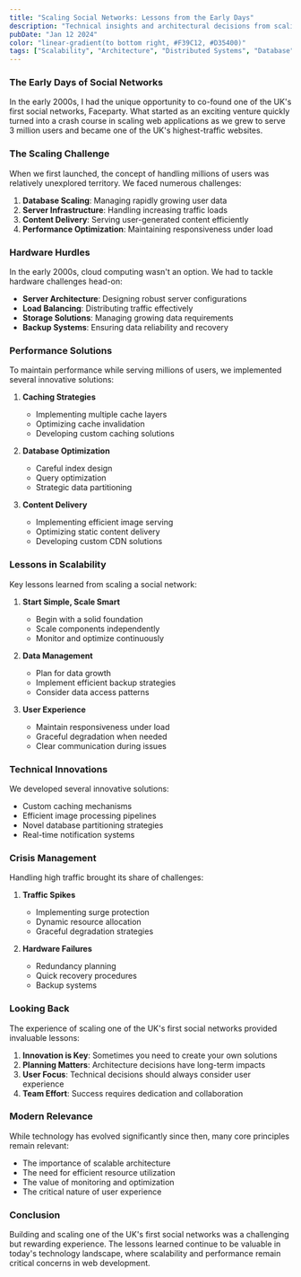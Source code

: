 ```yaml
---
title: "Scaling Social Networks: Lessons from the Early Days"
description: "Technical insights and architectural decisions from scaling early social networks to millions of users."
pubDate: "Jan 12 2024"
color: "linear-gradient(to bottom right, #F39C12, #D35400)"
tags: ["Scalability", "Architecture", "Distributed Systems", "Database", "Infrastructure"]
---
```


### The Early Days of Social Networks

In the early 2000s, I had the unique opportunity to co-found one of the UK's first social networks, Faceparty. What started as an exciting venture quickly turned into a crash course in scaling web applications as we grew to serve 3 million users and became one of the UK's highest-traffic websites.

### The Scaling Challenge

When we first launched, the concept of handling millions of users was relatively unexplored territory. We faced numerous challenges:

1. **Database Scaling**: Managing rapidly growing user data
2. **Server Infrastructure**: Handling increasing traffic loads
3. **Content Delivery**: Serving user-generated content efficiently
4. **Performance Optimization**: Maintaining responsiveness under load

### Hardware Hurdles

In the early 2000s, cloud computing wasn't an option. We had to tackle hardware challenges head-on:

- **Server Architecture**: Designing robust server configurations
- **Load Balancing**: Distributing traffic effectively
- **Storage Solutions**: Managing growing data requirements
- **Backup Systems**: Ensuring data reliability and recovery

### Performance Solutions

To maintain performance while serving millions of users, we implemented several innovative solutions:

1. **Caching Strategies**
   - Implementing multiple cache layers
   - Optimizing cache invalidation
   - Developing custom caching solutions

2. **Database Optimization**
   - Careful index design
   - Query optimization
   - Strategic data partitioning

3. **Content Delivery**
   - Implementing efficient image serving
   - Optimizing static content delivery
   - Developing custom CDN solutions

### Lessons in Scalability

Key lessons learned from scaling a social network:

1. **Start Simple, Scale Smart**
   - Begin with a solid foundation
   - Scale components independently
   - Monitor and optimize continuously

2. **Data Management**
   - Plan for data growth
   - Implement efficient backup strategies
   - Consider data access patterns

3. **User Experience**
   - Maintain responsiveness under load
   - Graceful degradation when needed
   - Clear communication during issues

### Technical Innovations

We developed several innovative solutions:

- Custom caching mechanisms
- Efficient image processing pipelines
- Novel database partitioning strategies
- Real-time notification systems

### Crisis Management

Handling high traffic brought its share of challenges:

1. **Traffic Spikes**
   - Implementing surge protection
   - Dynamic resource allocation
   - Graceful degradation strategies

2. **Hardware Failures**
   - Redundancy planning
   - Quick recovery procedures
   - Backup systems

### Looking Back

The experience of scaling one of the UK's first social networks provided invaluable lessons:

1. **Innovation is Key**: Sometimes you need to create your own solutions
2. **Planning Matters**: Architecture decisions have long-term impacts
3. **User Focus**: Technical decisions should always consider user experience
4. **Team Effort**: Success requires dedication and collaboration

### Modern Relevance

While technology has evolved significantly since then, many core principles remain relevant:

- The importance of scalable architecture
- The need for efficient resource utilization
- The value of monitoring and optimization
- The critical nature of user experience

### Conclusion

Building and scaling one of the UK's first social networks was a challenging but rewarding experience. The lessons learned continue to be valuable in today's technology landscape, where scalability and performance remain critical concerns in web development.
